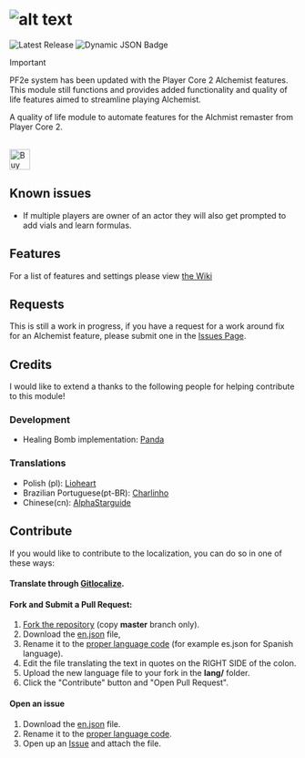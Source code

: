 # ![alt text][logo]
[logo]: https://github.com/user-attachments/assets/a89b5016-9b46-4e1c-8156-ae0237576c26 "PF2e Alchemist Remaster Duct Tape"

![Latest Release](https://img.shields.io/badge/dynamic/json?url=https://raw.githubusercontent.com/thejoester/pf2e-alchemist-remaster-ducttape/master/module.json&query=$.version&label=Latest%20Release&style=plastic)
![Dynamic JSON Badge](https://img.shields.io/badge/dynamic/json?url=https%3A%2F%2Fraw.githubusercontent.com%2Fthejoester%2Fpf2e-alchemist-remaster-ducttape%2Fmaster%2Fmodule.json&query=%24.compatibility.verified&style=plastic&label=Foundry%20Version&color=orange)

> [!IMPORTANT]
> PF2e system has been updated with the Player Core 2 Alchemist features. This module still functions and provides added functionality and quality of life features aimed to streamline playing Alchemist.

A quality of life module to automate features for the Alchmist remaster from Player Core 2.

<br><a href='https://ko-fi.com/X8X817QMZQ' target='_blank'><img height='36' style='border:0px;height:36px;' src='https://storage.ko-fi.com/cdn/kofi6.png?v=6' border='0' alt='Buy Me a Coffee at ko-fi.com' /></a>

## Known issues

- If multiple players are owner of an actor they will also get prompted to add vials and learn formulas.

## Features

For a list of features and settings please view [the Wiki](https://github.com/thejoester/pf2e-alchemist-remaster-ducttape/wiki)

## Requests

This is still a work in progress, if you have a request for a work around fix for an Alchemist feature, please submit one in the [Issues Page](https://github.com/thejoester/pf2e-alchemist-remaster-ducttape/issues). 

## Credits
I would like to extend a thanks to the following people for helping contribute to this module!

### Development
- Healing Bomb implementation: [Panda](https://github.com/Jordan-Ireland)

### Translations
- Polish (pl): [Lioheart](https://github.com/Lioheart)
- Brazilian Portuguese(pt-BR): [Charlinho](https://github.com/Chrystian-Carvalho)
- Chinese(cn): [AlphaStarguide](https://github.com/AlphaStarguide)

## Contribute  

If you would like to contribute to the localization, you can do so in one of these ways: 

#### Translate through [Gitlocalize](https://gitlocalize.com/repo/10410). 

#### Fork and Submit a Pull Request:
1. [Fork the repository](https://www.youtube.com/watch?v=f5grYMXbAV0) (copy **master** branch only).
2. Download the [en.json](https://github.com/thejoester/pf2e-alchemist-remaster-ducttape/blob/master/lang/en.json) file,
3. Rename it to the [proper language code](https://en.wikipedia.org/wiki/List_of_ISO_639_language_codes) (for example es.json for Spanish language).
4. Edit the file translating the text in quotes on the RIGHT SIDE of the colon.
5. Upload the new language file to your fork in the **lang/** folder.
6. Click the "Contribute" button and "Open Pull Request".
   
#### Open an issue 
1. Download the [en.json](https://github.com/thejoester/pf2e-alchemist-remaster-ducttape/blob/master/lang/en.json) file.
2. Rename it to the [proper language code](https://en.wikipedia.org/wiki/List_of_ISO_639_language_codes).
3. Open up an [Issue](https://github.com/thejoester/bbmm/issues) and attach the file. 

